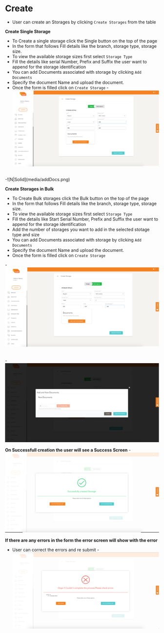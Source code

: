 # Create

- User can create an Storages by clicking `Create Storages` from the table

**Create Single Storage**
- To Create a single storage click the Single button on the top of the page
- In the form that follows Fill details like the branch, storage type, storage size.
- To view the available storage sizes first select `Storage Type` 
- Fill the details like serial Number, Prefix and Suffix the user want to append for the storage identification
- You can add Documents associated with storage by clicking `Add Documents`
- Specify the document Name and upload the document.
- Once the form is filled click on `Create Storage`
-![N|Solid](media/bulk.png)
<br />
-![N|Solid](media/addDocs.png)


**Create Storages in Bulk**
- To Create Bulk storages click the Bulk button on the top of the page
- In the form that follows Fill details like the branch, storage type, storage size.
- To view the available storage sizes first select `Storage Type` 
- Fill the details like Start Serial Number, Prefix and Suffix the user want to append for the storage identification
- Add the number of storages you want to add in the selected stotage type and size
- You can add Documents associated with storage by clicking `Add Documents`
- Specify the document Name and upload the document.
- Once the form is filled click on `Create Storage`

-![N|Solid](media/single.png)
<br />
<br />
<br />
-![N|Solid](media/addDocs.png)

**On Successfull creation the user will see a Success Screen**
-![N|Solid](media/success.png)

**If there are any errors in the form the error screen will show with the error**
- User can correct the errors and re submit
-![N|Solid](media/error.png)
